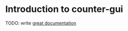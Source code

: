 # Introduction to counter-gui

TODO: write [great documentation](http://jacobian.org/writing/what-to-write/)
